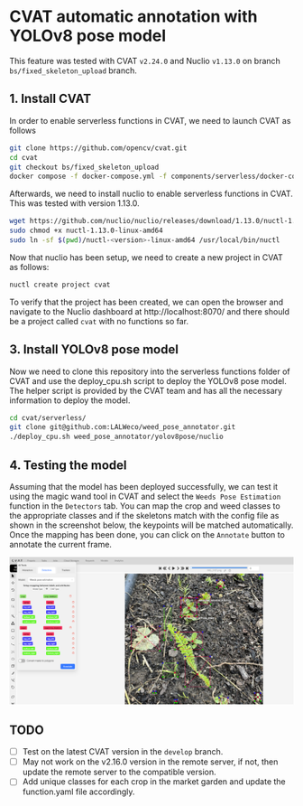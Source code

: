 # CVAT automatic annotation with YOLOv8 pose model
This feature was tested with CVAT `v2.24.0` and Nuclio `v1.13.0` on branch `bs/fixed_skeleton_upload` branch.
## 1. Install CVAT
In order to enable serverless functions in CVAT, we need to launch CVAT as follows
```bash
git clone https://github.com/opencv/cvat.git
cd cvat
git checkout bs/fixed_skeleton_upload
docker compose -f docker-compose.yml -f components/serverless/docker-compose.serverless.yml up -d
```
Afterwards, we need to install nuclio to enable serverless functions in CVAT. This was tested with version 1.13.0.
```bash
wget https://github.com/nuclio/nuclio/releases/download/1.13.0/nuctl-1.13.0-linux-amd64
sudo chmod +x nuctl-1.13.0-linux-amd64
sudo ln -sf $(pwd)/nuctl-<version>-linux-amd64 /usr/local/bin/nuctl
```
Now that nuclio has been setup, we need to create a new project in CVAT as follows:
```bash
nuctl create project cvat
```
To verify that the project has been created, we can open the browser and navigate to the Nuclio dashboard at http://localhost:8070/ and there should be a project called `cvat` with no functions so far. 

## 3. Install YOLOv8 pose model

Now we need to clone this repository into the serverless functions folder of CVAT and use the deploy_cpu.sh script to deploy the YOLOv8 pose model. The helper script is provided by the CVAT team and has all the necessary information to deploy the model.
```bash
cd cvat/serverless/
git clone git@github.com:LALWeco/weed_pose_annotator.git
./deploy_cpu.sh weed_pose_annotator/yolov8pose/nuclio
```

## 4. Testing the model
Assuming that the model has been deployed successfully, we can test it using the magic wand tool in CVAT and select the `Weeds Pose Estimation` function in the `Detectors` tab.
You can map the crop and weed classes to the appropriate classes and if the skeletons match with the config file as shown in the screenshot below, the keypoints will be matched automatically. Once the mapping has been done, you can click on the `Annotate` button to annotate the current frame.

![alt text](sample.png)

## TODO
- [ ] Test on the latest CVAT version in the `develop` branch. 
- [ ] May not work on the v2.16.0 version in the remote server, if not, then update the remote server to the compatible version. 
- [ ] Add unique classes for each crop in the market garden and update the function.yaml file accordingly. 